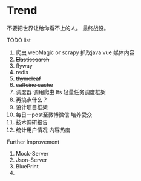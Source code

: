 # Trend

不要把世界让给你看不上的人。 最终战役。 

TODO  list
1. 爬虫  webMagic or scrapy 抓取java vue 媒体内容
2. ~~Elasticsearch~~  
3. ~~flyway~~
4. redis 
5. ~~thymeleaf~~
6. ~~caffeine cache~~
7. 调度器 调用爬虫 lts 轻量任务调度框架
8. 再搞点什么？
9. 设计项目框架
10. 每日一post至微博微信 培养受众
11. 技术调研报告
12. 统计用户情况 内容热度

Further Improvement  
1. Mock-Server
2. Json-Server
3. BluePrint
4. 